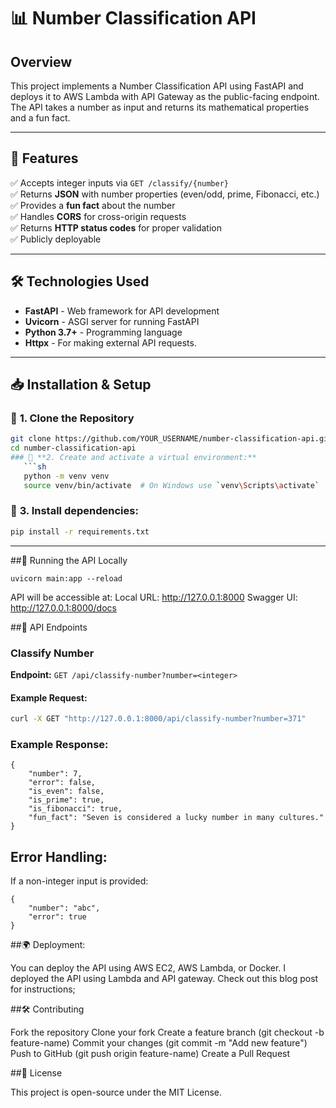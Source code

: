 # 📊 Number Classification API

## Overview

This project implements a Number Classification API using FastAPI and deploys it to AWS Lambda with API Gateway as the public-facing endpoint. The API takes a number as input and returns its mathematical properties and a fun fact.

---

## 🚀 Features
✅ Accepts integer inputs via `GET /classify/{number}`  
✅ Returns **JSON** with number properties (even/odd, prime, Fibonacci, etc.)  
✅ Provides a **fun fact** about the number  
✅ Handles **CORS** for cross-origin requests  
✅ Returns **HTTP status codes** for proper validation  
✅ Publicly deployable  

---

## 🛠️ Technologies Used
- **FastAPI** - Web framework for API development  
- **Uvicorn** - ASGI server for running FastAPI  
- **Python 3.7+** - Programming language  
- **Httpx** - For making external API requests.

---

## 📥 Installation & Setup
### 🔹 **1. Clone the Repository**
```bash
git clone https://github.com/YOUR_USERNAME/number-classification-api.git
cd number-classification-api
### 🔹 **2. Create and activate a virtual environment:**
   ```sh
   python -m venv venv
   source venv/bin/activate  # On Windows use `venv\Scripts\activate`
   ```
### 🔹 **3. Install dependencies:**
   ```sh
   pip install -r requirements.txt
   ```
---

##🚀 Running the API Locally
```
uvicorn main:app --reload
```
API will be accessible at:
Local URL: http://127.0.0.1:8000
Swagger UI: http://127.0.0.1:8000/docs

##📡 API Endpoints
### Classify Number
**Endpoint:** `GET /api/classify-number?number=<integer>`

#### Example Request:
```sh
curl -X GET "http://127.0.0.1:8000/api/classify-number?number=371"
```

### Example Response:
```
{
    "number": 7,
    "error": false,
    "is_even": false,
    "is_prime": true,
    "is_fibonacci": true,
    "fun_fact": "Seven is considered a lucky number in many cultures."
}
```

## Error Handling:

If a non-integer input is provided:
```
{
    "number": "abc",
    "error": true
}
```

##🌍 Deployment:

You can deploy the API using AWS EC2, AWS Lambda, or Docker.
I deployed the API using Lambda and API gateway.
Check out this blog post for instructions;


##🛠 Contributing

Fork the repository
Clone your fork
Create a feature branch (git checkout -b feature-name)
Commit your changes (git commit -m "Add new feature")
Push to GitHub (git push origin feature-name)
Create a Pull Request


##📜 License

This project is open-source under the MIT License.
